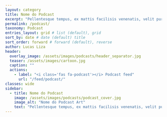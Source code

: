 ```yaml
---
layout: category
title: Nome do Podcast
excerpt: "Pellentesque tempus, ex mattis facilisis venenatis, velit purus pulvinar"
permalink: /podcast/
taxonomy: Podcast
entries_layout: grid # list (default), grid
sort_by: date # date (default) title
sort_order: forward # forward (default), reverse
author: Lucas Liza
header:
  overlay_image: /assets/images/podcasts/header_separator.jpg
  teaser: /assets/images/cartoon.jpg
  caption: ""
  actions:
    - label: "<i class='fas fa-podcast'></i> Podcast feed"
      url: "/feed/podcast/"
classes: wide
sidebar:
  - title: Nome do Podcast
    image: /assets/images/podcasts/podcast_cover.jpg
    image_alt: "Nome do Podcast Art"
    text: "Pellentesque tempus, ex mattis facilisis venenatis, velit purus pulvinar"
---
```

